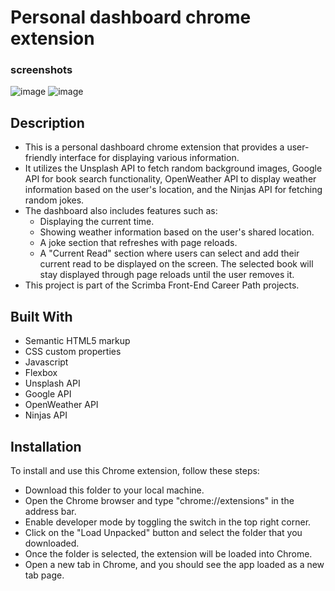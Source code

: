 # Personal dashboard chrome extension 

### screenshots
![image](/screenshot/screenshot-one.png)
![image](/screenshot/screenshot-two.png)

## Description
+ This is a personal dashboard chrome extension that provides a user-friendly interface for displaying various information.
+ It utilizes the Unsplash API to fetch random background images, Google API for book search functionality, OpenWeather API to display weather information based on the user's location, and the Ninjas API for fetching random jokes.
+ The dashboard also includes features such as:
  + Displaying the current time.
  + Showing weather information based on the user's shared location.
  + A joke section that refreshes with page reloads.
  + A "Current Read" section where users can select and add their current read to be displayed on the screen. The selected book will stay displayed through page reloads until the user removes it.
+ This project is part of the Scrimba Front-End Career Path projects.

## Built With

+ Semantic HTML5 markup
+ CSS custom properties
+ Javascript
+ Flexbox
+ Unsplash API
+ Google API
+ OpenWeather API
+ Ninjas API


## Installation

To install and use this Chrome extension, follow these steps:

+ Download this folder to your local machine.
+ Open the Chrome browser and type "chrome://extensions" in the address bar.
+ Enable developer mode by toggling the switch in the top right corner.
+ Click on the "Load Unpacked" button and select the folder that you downloaded.
+ Once the folder is selected, the extension will be loaded into Chrome.
+ Open a new tab in Chrome, and you should see the app loaded as a new tab page.

